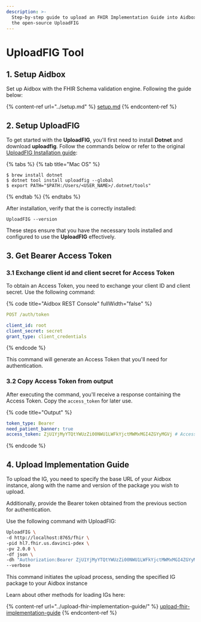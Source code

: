 ```yaml
---
description: >-
  Step-by-step guide to upload an FHIR Implementation Guide into Aidbox using
  the open-source UploadFIG
---
```


# UploadFIG Tool

## 1. Setup Aidbox

Set up Aidbox with the FHIR Schema validation engine. Following the guide below:

{% content-ref url="../setup.md" %}
[setup.md](../setup.md)
{% endcontent-ref %}

## 2. Setup UploadFIG

To get started with the **UploadFIG**, you'll first need to install **Dotnet** and download **uploadfig**. Follow the commands below or refer to the original [UploadFIG Installation guide](https://github.com/brianpos/UploadFIG?tab=readme-ov-file#installation):

{% tabs %}
{% tab title="Mac OS" %}
```
$ brew install dotnet
$ dotnet tool install uploadfig --global
$ export PATH="$PATH:/Users/<USER_NAME>/.dotnet/tools"
```
{% endtab %}
{% endtabs %}

After installation, verify that the is correctly installed:

```
UploadFIG --version
```

These steps ensure that you have the necessary tools installed and configured to use the **UploadFIG** effectively.

## 3. Get Bearer Access Token

### 3.1 Exchange client id and client secret for Access Token &#x20;

To obtain an Access Token, you need to exchange your client ID and client secret. Use the following command:

{% code title="Aidbox REST Console" fullWidth="false" %}
```yaml
POST /auth/token

client_id: root
client_secret: secret
grant_type: client_credentials
```
{% endcode %}

This command will generate an Access Token that you'll need for authentication.

### 3.2 Copy Access Token from output

After executing the command, you'll receive a response containing the Access Token. Copy the `access_token` for later use.

{% code title="Output" %}
```yaml
token_type: Bearer
need_patient_banner: true
access_token: ZjU1YjMyYTQtYWUzZi00NWU1LWFkYjctMWMxMGI4ZGYyMGVj # Access Token
```
{% endcode %}

## 4. Upload Implementation Guide

To upload the IG, you need to specify the base URL of your Aidbox instance, along with the name and version of the package you wish to upload.&#x20;

Additionally, provide the Bearer token obtained from the previous section for authentication.

Use the following command with UploadFIG:

```bash
UploadFIG \
-d http://localhost:8765/fhir \
-pid hl7.fhir.us.davinci-pdex \
-pv 2.0.0 \
-df json \
-dh "Authorization:Bearer ZjU1YjMyYTQtYWUzZi00NWU1LWFkYjctMWMxMGI4ZGYyMGVj" \
--verbose
```

This command initiates the upload process, sending the specified IG package to your Aidbox instance



Learn about other methods for loading IGs here:

{% content-ref url="../upload-fhir-implementation-guide/" %}
[upload-fhir-implementation-guide](../upload-fhir-implementation-guide/)
{% endcontent-ref %}
